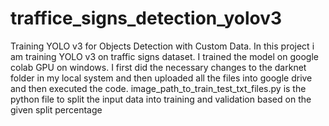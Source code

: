 # traffice_signs_detection_yolov3
Training YOLO v3 for Objects Detection with Custom Data.
In this project i am training YOLO v3 on traffic signs dataset.
I trained the model on google colab GPU on windows.
I first did the necessary changes to the darknet folder in my local system and then  uploaded all the files into google drive and then executed the code.
image_path_to_train_test_txt_files.py is the python file to split the input data into training and validation based on the given  split percentage
 



